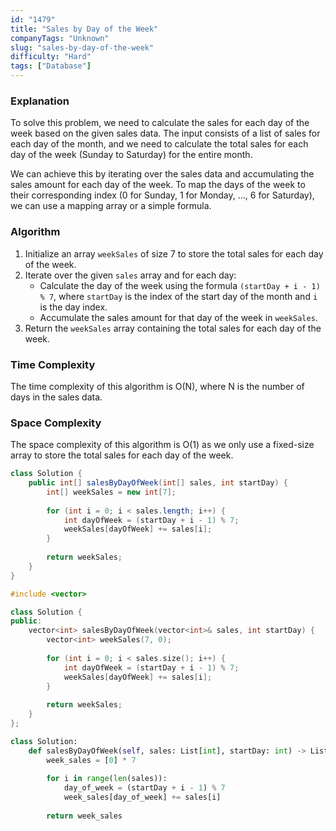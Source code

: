 ```yaml
---
id: "1479"
title: "Sales by Day of the Week"
companyTags: "Unknown"
slug: "sales-by-day-of-the-week"
difficulty: "Hard"
tags: ["Database"]
---
```


### Explanation

To solve this problem, we need to calculate the sales for each day of the week based on the given sales data. The input consists of a list of sales for each day of the month, and we need to calculate the total sales for each day of the week (Sunday to Saturday) for the entire month.

We can achieve this by iterating over the sales data and accumulating the sales amount for each day of the week. To map the days of the week to their corresponding index (0 for Sunday, 1 for Monday, ..., 6 for Saturday), we can use a mapping array or a simple formula.

### Algorithm

1. Initialize an array `weekSales` of size 7 to store the total sales for each day of the week.
2. Iterate over the given `sales` array and for each day:
   - Calculate the day of the week using the formula `(startDay + i - 1) % 7`, where `startDay` is the index of the start day of the month and `i` is the day index.
   - Accumulate the sales amount for that day of the week in `weekSales`.
3. Return the `weekSales` array containing the total sales for each day of the week.

### Time Complexity

The time complexity of this algorithm is O(N), where N is the number of days in the sales data.

### Space Complexity

The space complexity of this algorithm is O(1) as we only use a fixed-size array to store the total sales for each day of the week.
```java
class Solution {
    public int[] salesByDayOfWeek(int[] sales, int startDay) {
        int[] weekSales = new int[7];
        
        for (int i = 0; i < sales.length; i++) {
            int dayOfWeek = (startDay + i - 1) % 7;
            weekSales[dayOfWeek] += sales[i];
        }
        
        return weekSales;
    }
}
```

```cpp
#include <vector>

class Solution {
public:
    vector<int> salesByDayOfWeek(vector<int>& sales, int startDay) {
        vector<int> weekSales(7, 0);
        
        for (int i = 0; i < sales.size(); i++) {
            int dayOfWeek = (startDay + i - 1) % 7;
            weekSales[dayOfWeek] += sales[i];
        }
        
        return weekSales;
    }
};
```

```python
class Solution:
    def salesByDayOfWeek(self, sales: List[int], startDay: int) -> List[int]:
        week_sales = [0] * 7
        
        for i in range(len(sales)):
            day_of_week = (startDay + i - 1) % 7
            week_sales[day_of_week] += sales[i]
        
        return week_sales
```